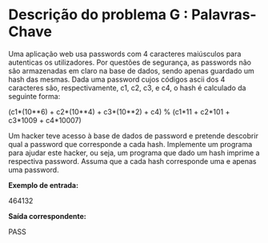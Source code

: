 # Descrição do problema G : Palavras-Chave

Uma aplicação web usa passwords com 4 caracteres maiúsculos para autenticas os utilizadores. Por questões de segurança, as passwords não são armazenadas em claro na base de dados, sendo apenas guardado um hash das mesmas. Dada uma password cujos códigos ascii dos 4 caracteres são, respectivamente, c1, c2, c3, e c4, o hash é calculado da seguinte forma:

(c1\*(10\*\*6) + c2\*(10\*\*4) + c3\*(10\*\*2) + c4) % (c1\*11 + c2\*101 + c3\*1009 + c4\*10007)  

Um hacker teve acesso à base de dados de password e pretende descobrir qual a password que corresponde a cada hash. Implemente um programa para ajudar este hacker, ou seja, um programa que dado um hash imprime a respectiva password. Assuma que a cada hash corresponde uma e apenas uma 
password.

**Exemplo de entrada:**  

464132

**Saída correspondente:**

PASS
